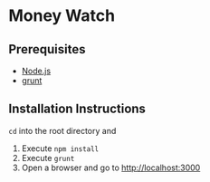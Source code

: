# Money Watch

## Prerequisites
- [Node.js](https://nodejs.org/en/)
- [grunt](http://gruntjs.com/)

## Installation Instructions

`cd` into the root directory and

1. Execute `npm install`
2. Execute `grunt`
3. Open a browser and go to [http://localhost:3000](http://localhost:3000)

